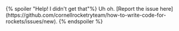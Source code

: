 <div class="card p-2 mb-2">
{% spoiler "Help! I didn't get that"%}
Uh oh. [Report the issue here](https://github.com/cornellrocketryteam/how-to-write-code-for-rockets/issues/new).
{% endspoiler %}
</div>